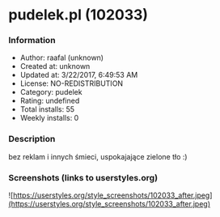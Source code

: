 # pudelek.pl (102033)

### Information
- Author: raafal (unknown)
- Created at: unknown
- Updated at: 3/22/2017, 6:49:53 AM
- License: NO-REDISTRIBUTION
- Category: pudelek
- Rating: undefined
- Total installs: 55
- Weekly installs: 0


### Description
bez reklam i innych śmieci, uspokajające zielone tło :)


### Screenshots (links to userstyles.org)
![https://userstyles.org/style_screenshots/102033_after.jpeg](https://userstyles.org/style_screenshots/102033_after.jpeg)


